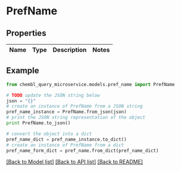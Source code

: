 # PrefName


## Properties

Name | Type | Description | Notes
------------ | ------------- | ------------- | -------------

## Example

```python
from chembl_query_microservice.models.pref_name import PrefName

# TODO update the JSON string below
json = "{}"
# create an instance of PrefName from a JSON string
pref_name_instance = PrefName.from_json(json)
# print the JSON string representation of the object
print PrefName.to_json()

# convert the object into a dict
pref_name_dict = pref_name_instance.to_dict()
# create an instance of PrefName from a dict
pref_name_form_dict = pref_name.from_dict(pref_name_dict)
```
[[Back to Model list]](../README.md#documentation-for-models) [[Back to API list]](../README.md#documentation-for-api-endpoints) [[Back to README]](../README.md)


